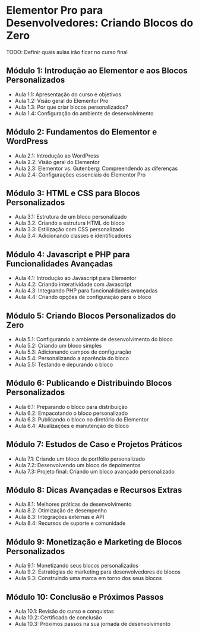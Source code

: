 # Elementor Pro para Desenvolvedores: Criando Blocos do Zero

TODO: Definir quais aulas irão ficar no curso final

## Módulo 1: Introdução ao Elementor e aos Blocos Personalizados

- Aula 1.1: Apresentação do curso e objetivos
- Aula 1.2: Visão geral do Elementor Pro
- Aula 1.3: Por que criar blocos personalizados?
- Aula 1.4: Configuração do ambiente de desenvolvimento

## Módulo 2: Fundamentos do Elementor e WordPress

- Aula 2.1: Introdução ao WordPress
- Aula 2.2: Visão geral do Elementor
- Aula 2.3: Elementor vs. Gutenberg: Compreendendo as diferenças
- Aula 2.4: Configurações essenciais do Elementor Pro

## Módulo 3: HTML e CSS para Blocos Personalizados

- Aula 3.1: Estrutura de um bloco personalizado
- Aula 3.2: Criando a estrutura HTML do bloco
- Aula 3.3: Estilização com CSS personalizado
- Aula 3.4: Adicionando classes e identificadores

## Módulo 4: Javascript e PHP para Funcionalidades Avançadas

- Aula 4.1: Introdução ao Javascript para Elementor
- Aula 4.2: Criando interatividade com Javascript
- Aula 4.3: Integrando PHP para funcionalidades avançadas
- Aula 4.4: Criando opções de configuração para o bloco

## Módulo 5: Criando Blocos Personalizados do Zero

- Aula 5.1: Configurando o ambiente de desenvolvimento do bloco
- Aula 5.2: Criando um bloco simples
- Aula 5.3: Adicionando campos de configuração
- Aula 5.4: Personalizando a aparência do bloco
- Aula 5.5: Testando e depurando o bloco

## Módulo 6: Publicando e Distribuindo Blocos Personalizados

- Aula 6.1: Preparando o bloco para distribuição
- Aula 6.2: Empacotando o bloco personalizado
- Aula 6.3: Publicando o bloco no diretório do Elementor
- Aula 6.4: Atualizações e manutenção do bloco

## Módulo 7: Estudos de Caso e Projetos Práticos

- Aula 7.1: Criando um bloco de portfólio personalizado
- Aula 7.2: Desenvolvendo um bloco de depoimentos
- Aula 7.3: Projeto final: Criando um bloco avançado personalizado

## Módulo 8: Dicas Avançadas e Recursos Extras

- Aula 8.1: Melhores práticas de desenvolvimento
- Aula 8.2: Otimização de desempenho
- Aula 8.3: Integrações externas e API
- Aula 8.4: Recursos de suporte e comunidade

## Módulo 9: Monetização e Marketing de Blocos Personalizados

- Aula 9.1: Monetizando seus blocos personalizados
- Aula 9.2: Estratégias de marketing para desenvolvedores de blocos
- Aula 9.3: Construindo uma marca em torno dos seus blocos

## Módulo 10: Conclusão e Próximos Passos

- Aula 10.1: Revisão do curso e conquistas
- Aula 10.2: Certificado de conclusão
- Aula 10.3: Próximos passos na sua jornada de desenvolvimento
